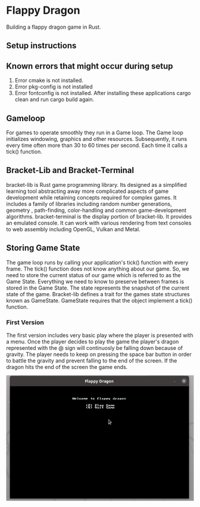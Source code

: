 # Flappy Dragon
Building a flappy dragon game in Rust.

## Setup instructions

## Known errors that might occur during setup
1. Error cmake is not installed.
2. Error pkg-config is not installed
3. Error fontconfig is not installed.
After installing these applications cargo clean and run cargo build again.
    
## Gameloop
For games to operate smoothly they run in a Game loop. The Game loop initializes windowing, graphics and other resources. Subsequently, it runs every time often more than 30 to 60 times per second.
Each time it calls a tick() function.
    
## Bracket-Lib and Bracket-Terminal
bracket-lib is Rust game programming library. Its designed as a simplified learning tool abstracting away more complicated aspects of game development while retaining concepts required for complex games. It includes a family of libraries including random number generations, geometry , path-finding, color-handling and common game-development algorithms.
bracket-terminal is the display portion of bracket-lib. It provides an emulated console. It can work with various rendering from text consoles to web assembly including OpenGL, Vulkan and Metal.

## Storing Game State
The game loop runs by calling your application's tick() function with every frame. The tick() function does not know anything about our game. So, we need to store the current status of our game which is referred to as the Game State. Everything we need to know to preserve between frames is stored in the Game State. The state represents the snapshot of the current state of the game. Bracket-lib defines a trait for the games state structures known as GameState. GameState requires that the object implement a tick() function.


### First Version
The first version includes very basic play where the player is presented with a menu. Once the player decides to play the game the player's dragon represented with the @ sign will continuosly be falling down because of gravity. The player needs to keep on pressing the space bar button in order to battle the gravity and prevent falling to the end of the screen. If the dragon hits the end of the screen the game ends.

![Animated GIF](/flappy/gifs/First_Version.gif)
